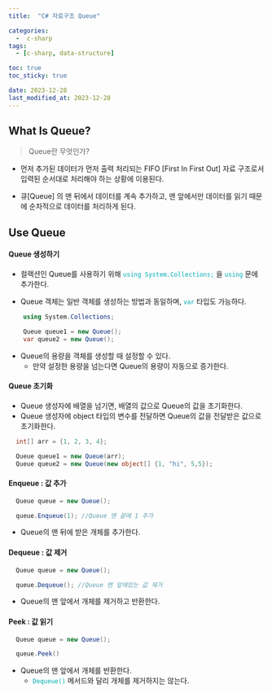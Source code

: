 ```yaml
---
title:  "C# 자료구조 Queue" 

categories:
  -  c-sharp
tags:
  - [c-sharp, data-structure]

toc: true
toc_sticky: true

date: 2023-12-28
last_modified_at: 2023-12-28
---
```

## What Is Queue?
> Queue란 무엇인가?

- 먼저 추가된 데이터가 먼저 출력 처리되는 FIFO [First In First Out] 자료 구조로서 입력된 순서대로 처리해야 하는 상황에 이용된다.   

- 큐[Queue] 의 맨 뒤에서 데이터를 계속 추가하고, 맨 앞에서만 데이터를 읽기 때문에 순차적으로 데이터를 처리하게 된다.

## Use Queue
#### Queue 생성하기
- 컬랙션인 Queue를 사용하기 위해 <span style="color:#00adb5">`using System.Collections;`</span> 을 <span style="color:#00adb5">`using`</span> 문에 추가한다.

- Queue 객체는 일반 객체를 생성하는 방법과 동일하며, <span style="color:#00adb5">`var`</span> 타입도 가능하다.

```c#
    using System.Collections;

    Queue queue1 = new Queue();
    var queue2 = new Queue();
``` 

- Queue의 용량을 객체를 생성할 때 설정할 수 있다.
    - 만약 설정한 용량을 넘는다면 Queue의 용량이 자동으로 증가한다.

#### Queue 초기화
- Queue 생성자에 배열을 넘기면, 배열의 값으로 Queue의 값을 초기화한다.
- Queue 생성자에 object 타입의 변수를 전달하면 Queue의 값을 전달받은 값으로 초기화한다.
```c#
  int[] arr = {1, 2, 3, 4};

  Queue queue1 = new Queue(arr);
  Queue queue2 = new Queue(new object[] {1, "hi", 5,5});
```

#### Enqueue : 값 추가
```c#
  Queue queue = new Queue();

  queue.Enqueue(1); //Queue 맨 끝에 1 추가
```
- Queue의 맨 뒤에 받은 개체를 추가한다.

#### Dequeue : 값 제거
```c#
  Queue queue = new Queue();

  queue.Dequeue(); //Queue 맨 앞에있는 값 제거
```
- Queue의 맨 앞에서 개체를 제거하고 반환한다.

#### Peek : 값 읽기
```c#
  Queue queue = new Queue();

  queue.Peek()
```
- Queue의 맨 앞에서 개체를 반환한다.
  - <span style="color:#00adb5">`Dequeue()`</span> 메서드와 달리 개체를 제거하지는 않는다.